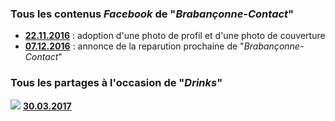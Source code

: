 ### Tous les contenus *Facebook* de "*Brabançonne-Contact*"

* [**22.11.2016**](20161122.md) : adoption d'une photo de profil et d'une photo de couverture
* [**07.12.2016**](20161207.md) : annonce de la reparution prochaine de "*Brabançonne-Contact*"

### Tous les partages à l'occasion de "*Drinks*"

![](https://brab80webscom.github.io/facebookfeeds/Drink_20170330/PDO_small.png) [**30.03.2017**](https://brab80webscom.github.io/facebookfeeds/Drink_20170330/20170330.html)



